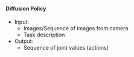 ---
---

#### Diffusion Policy

- Input:
  - Images/Sequence of images from camera
  - Task description
- Output:
  - Sequence of joint values (actions)
